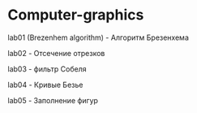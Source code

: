 # Computer-graphics
lab01 (Brezenhem algorithm) - Алгоритм Брезенхема

lab02 - Отсечение отрезков

lab03 - фильтр Собеля

lab04 - Кривые Безье

lab05 - Заполнение фигур
